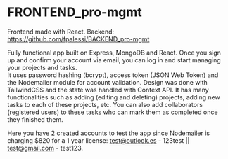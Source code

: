 # FRONTEND_pro-mgmt
Frontend made with React. Backend: https://github.com/fpalessi/BACKEND_pro-mgmt

Fully functional app built on Express, MongoDB and React. Once you sign up and confirm your account via email, you can log in and start managing your projects and tasks. <br> 
It uses password hashing (bcrypt), access token (JSON Web Token) and the Nodemailer module for account validation.
Design was done with TailwindCSS and the state was handled with Context API. 
It has many functionalities such as adding (editing and deleting) projects, adding new tasks to each of these projects, etc. 
You can also add collaborators (registered users) to these tasks who can mark them as completed once they finished them.

Here you have 2 created accounts to test the app since Nodemailer is charging $820 for a 1 year license: test@outlook.es - 123test || test@gmail.com - test123.
